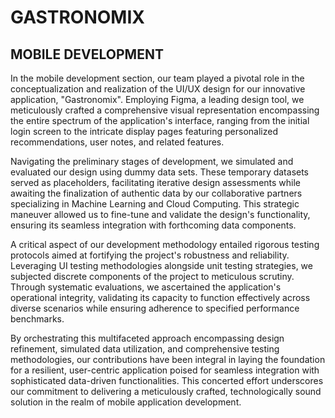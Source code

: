 # GASTRONOMIX

## MOBILE DEVELOPMENT

In the mobile development section, our team played a pivotal role in the conceptualization and realization of the UI/UX design for our innovative application, "Gastronomix". Employing Figma, a leading design tool, we meticulously crafted a comprehensive visual representation encompassing the entire spectrum of the application's interface, ranging from the initial login screen to the intricate display pages featuring personalized recommendations, user notes, and related features. 

Navigating the preliminary stages of development, we simulated and evaluated our design using dummy data sets. These temporary datasets served as placeholders, facilitating iterative design assessments while awaiting the finalization of authentic data by our collaborative partners specializing in Machine Learning and Cloud Computing. This strategic maneuver allowed us to fine-tune and validate the design's functionality, ensuring its seamless integration with forthcoming data components.

A critical aspect of our development methodology entailed rigorous testing protocols aimed at fortifying the project's robustness and reliability. Leveraging UI testing methodologies alongside unit testing strategies, we subjected discrete components of the project to meticulous scrutiny. Through systematic evaluations, we ascertained the application's operational integrity, validating its capacity to function effectively across diverse scenarios while ensuring adherence to specified performance benchmarks. 

By orchestrating this multifaceted approach encompassing design refinement, simulated data utilization, and comprehensive testing methodologies, our contributions have been integral in laying the foundation for a resilient, user-centric application poised for seamless integration with sophisticated data-driven functionalities. This concerted effort underscores our commitment to delivering a meticulously crafted, technologically sound solution in the realm of mobile application development.

